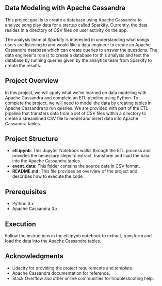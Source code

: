 Data Modeling with Apache Cassandra
---
This project goal is to create a database using Apache Cassandra to analyze song play data for
a startup called Sparkify. Currently, the data resides in a directory of CSV files on user 
activity on the app.

The analysis team at Sparkify is interested in understanding what songs users are listening to and
would like a data engineer to create an Apache Cassandra database which can create queries to answer
the questions. The data engineer's role is to create a database for this analysis and test the 
database by running queries given by the analytics team from Sparkify to create the results.

## Project Overview

In this project, we will apply what we've learned on data modeling with Apache Cassandra and complete
an ETL pipeline using Python. To complete the project, we will need to model the data by creating
tables in Apache Cassandra to run queries. We are provided with part of the ETL pipeline that transfers
data from a set of CSV files within a directory to create a streamlined CSV file to model and insert
data into Apache Cassandra tables.

## Project Structure

- **etl.ipynb**: This Jupyter Notebook walks through the ETL process and provides the necessary steps to 
extract, transform and load the data into the Apache Cassandra tables.
- **event_data**: This folder contains the source data in CSV format.
- **README.md**: This file provides an overview of the project and describes how to execute the code.

## Prerequisites
- Python 3.x
- Apache Cassandra 3.x

## Execution
Follow the instructions in the etl.ipynb notebook to extract, transform and load the data into the 
Apache Cassandra tables.

## Acknowledgments

- Udacity for providing the project requirements and template.
- Apache Cassandra documentation for reference.
- Stack Overflow and other online communities for troubleshooting help.